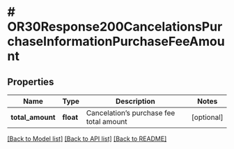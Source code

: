 # # OR30Response200CancelationsPurchaseInformationPurchaseFeeAmount

## Properties

Name | Type | Description | Notes
------------ | ------------- | ------------- | -------------
**total_amount** | **float** | Cancelation’s purchase fee total amount | [optional]

[[Back to Model list]](../../README.md#models) [[Back to API list]](../../README.md#endpoints) [[Back to README]](../../README.md)
